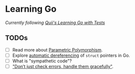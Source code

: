 # Learning Go

*Currently following [Quii's Learning Go with Tests](https://quii.gitbook.io/learn-go-with-tests/)*

## TODOs

- [ ] Read more about [Parametric Polymorphism](https://en.wikipedia.org/wiki/Parametric_polymorphism).
- [ ] Explore [automatic dereferencing](https://go.dev/ref/spec#Method_values) of `struct` pointers in Go.
- [ ] What is "sympathetic code"?
- [ ] ["Don’t just check errors, handle them gracefully"](https://dave.cheney.net/2016/04/27/dont-just-check-errors-handle-them-gracefully).
